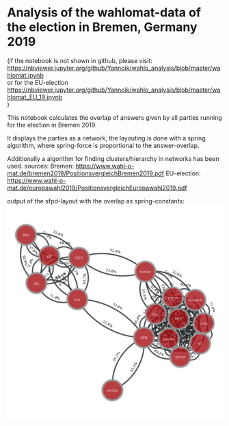 # Analysis of the wahlomat-data of the election in Bremen, Germany 2019

(if the notebook is not shown in github, please visit:   
https://nbviewer.jupyter.org/github/Yannoik/wahlo_analysis/blob/master/wahlomat.ipynb   
or for the EU-election   
https://nbviewer.jupyter.org/github/Yannoik/wahlo_analysis/blob/master/wahlomat_EU_19.ipynb   
)

This notebook calculates the overlap of answers given by all parties running for the election in Bremen 2019. 

It displays the parties as a network, the layouting is done with a spring algorithm, where spring-force is proportional to the answer-overlap.

Additionally a algorithm for finding clusters/hierarchy in networks has been used. 
sources: 
Bremen: https://www.wahl-o-mat.de/bremen2019/PositionsvergleichBremen2019.pdf
EU-election: https://www.wahl-o-mat.de/europawahl2019/PositionsvergleichEuropawahl2019.pdf

output of the sfpd-layout with the overlap as spring-constants: 
![](sfdp_couplings.png)

